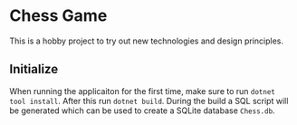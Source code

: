 # Chess Game
This is a hobby project to try out new technologies and design principles.

## Initialize
When running the applicaiton for the first time, make sure to run `dotnet tool install`.
After this run `dotnet build`. During the build a SQL script will be generated which can be used to create a SQLite database `Chess.db`.